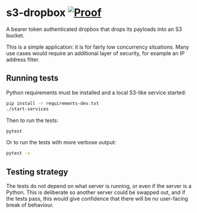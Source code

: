 # s3-dropbox [![Proof](https://github.com/uktrade/s3-dropbox/actions/workflows/test.yml/badge.svg)](https://github.com/uktrade/s3-dropbox/actions/workflows/test.yml)

A bearer token authenticated dropbox that drops its payloads into an S3 bucket.

This is a simple application: it is for fairly low concurrency situations. Many use cases would require an additional layer of security, for example an IP address filter.


## Running tests

Python requirements must be installed and a local S3-like service started:

```bash
pip install -r requirements-dev.txt
./start-services
````

Then to run the tests:

```bash
pytest
````

Or to run the tests with more verbose output:

```bash
pytest -s
````


## Testing strategy

The tests do not depend on what server is running, or even if the server is a Python. This is deliberate so another server could be swapped out, and if the tests pass, this would give confidence that there will be no user-facing break of behaviour.
